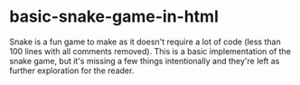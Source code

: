 # basic-snake-game-in-html
Snake is a fun game to make as it doesn't require a lot of code (less than 100 lines with all comments removed). This is a basic implementation of the snake game, but it's missing a few things intentionally and they're left as further exploration for the reader.
